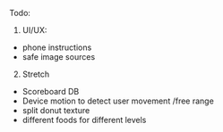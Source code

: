 Todo:  

1. UI/UX:
  - phone instructions  
  - safe image sources  

2. Stretch  
 - Scoreboard DB  
 - Device motion to detect user movement  /free range  
 - split donut texture  
 - different foods for different levels  

